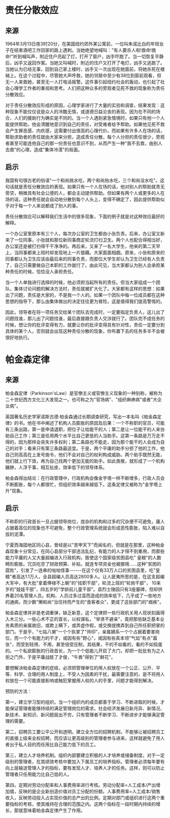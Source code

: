 # 责任分散效应

## 来源

1964年3月13日夜3时20分，在美国纽约郊外某公寓前，一位叫朱诺比白的年轻女子在结束酒吧工作回家的路上遇刺。当她绝望地喊叫："有人要杀人啦!救命!救命!"听到喊叫声，附近住户亮起了灯，打开了窗户，凶手吓跑了。当一切恢复平静后，凶手又返回作案。当她又叫喊时，附近的住户又打开了电灯，凶手又逃跑了。当她认为已经无事，回到自己家上楼时，凶手又一次出现在她面前，将她杀死在楼梯上。在这个过程中，尽管她大声呼救，她的邻居中至少有38位到窗前观看，但无一人来救她，甚至无一人打电话报警。这件事引起纽约社会的轰动，也引起了社会心理学工作者的重视和思考。人们把这种众多的旁观者见死不救的现象称为责任分散效应。

对于责任分散效应形成的原因，心理学家进行了大量的实验和调查，结果发现：这种现象不能仅仅说是众人的冷酷无情，或道德日益沦丧的表现。因为在不同的场合，人们的援助行为确实是不同的。当一个人遇到紧急情境时，如果只有他一个人能提供帮助，他会清醒地意识到自己的责任，对受难者给予帮助。如果他见死不救会产生罪恶感、内疚感，这需要付出很高的心理代价。而如果有许多人在场的话，帮助求助者的责任就由大家来分担，造成责任分散，每个人分担的责任很少，旁观者甚至可能连他自己的那一份责任也意识不到，从而产生一种"我不去救，由别人去救"的心理，造成"集体冷漠"的局面。



## 启示

我国有句很古老的俗语"一个和尚挑水吃，两个和尚抬水吃，三个和尚没水吃"。这句话就是责任分散效应的表现。如果只有一个人在场的话，他对别人的帮助就责无旁贷，稍微具有社会公德的人，都会主动提供帮助。但如果有两个人或更多的人在场的话，这种责任就会自动地分散到每个人头上，变得不确定了，因此提供帮助似乎对于每一个人来说都成了别人的事。

责任分散效应可以解释我们生活中的很多现象，下面的例子就是对这种效应最好的解释。

一个办公室里原本有三个人，每次办公室的卫生都由小张负责。后来，办公室又新来了一位同事，小张就和那位新同事商定轮流打扫卫生。两个人也配合得相当好，办公室还是被打扫得干干净净的。再后来，又来了一名大学生，他来的第二天早上，当同事都来上班时却发现地上一片狼藉。大家面面相觑。原来，小张和原来的同事都认为卫生应该由最后来的同事负责，而那位大学生却认为卫生已经有人负责了，自己只需要做自己本职的工作就行了。由此可见，当大家都认为别人会承担某种责任的时候，恰恰没人承担责任。

当一个人单独进行选择的时候，他必须担当起所有的责任。但当大家组成一个团队，集体讨论问题的解决方法时，责任就被扩大化了。大家都有这样的思想：如果出了问题，责任是大家的，不是我一个人的。如果一个团队中每一位成员都在这种思想的指导下，那么由集体做出的决定往往更为冒险，这是值得我们提高警惕的。

因此，领导者在将一项任务交给某个团队去完成时，一定要指定负责人，这儿出了问题找谁，那儿出了问题找谁，最后直接跟负责人交涉就行了。团队完不成任务的时候，想让你的批评变得有力，就要让你的批评变得具有针对性，责任一定要分到具体的某个人，否则就会出现这种责任分散的现象，你布置下去的任务多半不会被很好地执行。



# 帕金森定律

## 来源

帕金森定律（Parkinson\'sLaw）是官僚主义或官僚主义现象的一种别称，被称为二十世纪西方文化三大发现之一。也可称之为"官场病"、"组织麻痹病"或者"大企业病"。

英国著名历史学家诺斯古德·帕金森通过长期调查研究，写出一本名叫《帕金森定律》的书。他在书中阐述了机构人员膨胀的原因及后果：一个不称职的官员，可能有三条出路，第一是申请退职，把位子让给能干的人；第二是让一位能干的人来协助自己工作；第三是任用两个水平比自己更低的人当助手。这第一条路是万万走不得的，因为那样会丧失许多权利；第二条路也不能走，因为那个能干的人会成为自己的对手；看来只有第三条路最适宜。于是，两个平庸的助手分担了他的工作，他自己则高高在上发号施令，他们不会对自己的权利构成威胁。两个助手既然无能，他们就上行下效，再为自己找两个更加无能的助手。如此类推，就形成了一个机构臃肿，人浮于事，相互扯皮，效率低下的领导体系。

帕金森得出结论：在行政管理中，行政机构会像金字塔一样不断增多，行政人员会不断膨胀，每个人都很忙，但组织效率越来越低下。这条定律又被称为"金字塔上升"现象。



## 启示

不称职的行政首长一旦占据领导岗位，庞杂的机构和过多的冗杂便不可避免，庸人占据着高位的现象也不可避免，整个行政管理系统就会形成恶性膨胀，陷入难以自拔的泥潭。

宁夏西海固地区同心县，曾经是以"苦甲天下"而闻名的，但就是在那里，这种帕金森现象十分常见，在同心县部分干部违法乱纪，有能力的人才得不到重用，而那些能力平庸的人又大量超编进入行政机构，致使这个国家级贫困县吃" 皇粮"的人数畸形膨胀。冗员吃空了财政预算、补贴，就连专项资金也被挪用......这种"贫困的腐败"，引发了一连串的咄咄怪事------在这个仅有33万人口的贫困县里，吃"皇粮"者高达1.1万人，全县超编人员高达2800多人。让人匪夷所思的是，在这支超编大军中，有大批"拿着俸禄不上朝"的"挂职干部"，轮流上班的"轮岗干部"， 10来岁的"娃娃干部"，四五岁的"学龄前儿童干部"。县烈士陵园只有3座墓碑，但却供养着20名管理人员。机构、人员过多过滥而造成的效率低下，几乎成了一些地方的通病，而少数"懒和尚"当住持而产生的"食客者众"，更成了这些部门的"痼疾"。

帕金森定律并非是老调重弹，缺乏新意，这个定律把一些行政机关用人现状刻画得入木三分。一些心术不正的首长，以权谋私，"举贤不避亲"，竟把那些缺乏基本业务素质的亲属故旧，或欺上瞒下，或弄虚作假，或交换提携弄到自己所任职把掌的部门。于是乎，"七姑八舅"一个个执掌了"帅印"，亲属嫡系一个个占据着要害岗位，而一个个有能力的干才，或因有些"野心"，或因有些真本领"气焰"有点"嚣张"，而受到轻用、不用，甚至倍受压制，其结果，干的不如看的，看的不如捣蛋的。一个私欲膨胀的行政首长，为一个个低能儿开启了大门，却把一批批有为之人拒之门外，于是平庸战胜了才俊，"牛粪"得到了"鲜花"。

要想解决帕金森定律的症结，必须把管理单位的用人权放在一个公正、公开、平等、科学、合理的用人制度上，不受人为因素的干扰，最需要注意的，是不将用人权放在一个可能直接影响或触犯掌握用人权的人的手里，问题才能得到解决。

预防的方法：

第一，建立学习型的组织。当一个组织内的成员都善于学习、不断进取的时候，才能保证管理者能够持续的满足管理岗位的需求。社会经济发展日新月异、新情况、新技术、新知识、新问题层出不穷，只有管理者不断学习、不断进步才能够满足管理的需要。

第二，招聘员工要公平公开和透明。建立全方位的招聘机制，不能够让被招聘员工的直接上级来全权招聘，而应该让更高级别的管理者参与进来，这样就避免了用人者出于私人目的而任用比自己能力低下的员工。

第三，建立人才培养机制。组织内部要建立积极的人才培养或储备制度。对于一定级别的管理者，在其绩效考核中要加入下属员工的培养指标。管理者必须每年要有向上层输送管理人才的指标，要有发现人才、培养人才的任务。这样，则可以防止管理者只任用能力比自己低的人。

第四，定期对劳动分配率和人事费用率进行考核。劳动分配率=人工成本/产出增加值，反映的是企业新创造价值对员工分配的份额。人事费用率=人工成本/销售收入，反映劳动投入占实现价值的总产出的比例。定期对部门或组织进行这两个重要指标的考核，使其维持在合理的范围之内。这两个指标在一段时期内持续的增长，那就意味着帕金森定律产生了作用。
